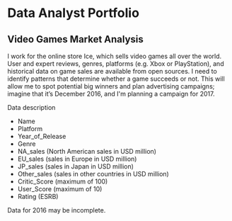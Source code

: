 # Data Analyst Portfolio

## Video Games Market Analysis

I work for the online store Ice, which sells video games all over the world. 
User and expert reviews, genres, platforms (e.g. Xbox or PlayStation), 
and historical data on game sales are available from open sources. 
I need to identify patterns that determine whether a game succeeds or not. 
This will allow me to spot potential big winners and plan advertising campaigns; 
imagine that it’s December 2016, and I'm planning a campaign for 2017.


Data description

* Name
* Platform
* Year_of_Release
* Genre
* NA_sales (North American sales in USD million)
* EU_sales (sales in Europe in USD million)
* JP_sales (sales in Japan in USD million)
* Other_sales (sales in other countries in USD million)
* Critic_Score (maximum of 100)
* User_Score (maximum of 10)
* Rating (ESRB)<br/>

Data for 2016 may be incomplete.

